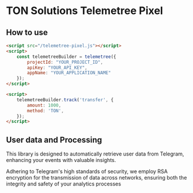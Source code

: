 # TON Solutions Telemetree Pixel

## How to use
```html
<script src="/telemetree-pixel.js"></script>
<script>
    const telemetreeBuilder = telemetree({
        projectId: "YOUR_PROJECT_ID",
        apiKey: "YOUR_API_KEY",
        appName: "YOUR_APPLICATION_NAME"
    });
</script>
```

```html
<script>
    telemetreeBuilder.track('transfer', {
        amount: 1000,
        method: 'TON',
    });
</script>
```

## User data and Processing
This library is designed to automatically retrieve user data from Telegram, enhancing your events with valuable insights. 

Adhering to Telegram's high standards of security, we employ RSA encryption for the transmission of data across networks, ensuring both the integrity and safety of your analytics processes
